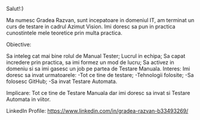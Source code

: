 Salut!:)

Ma numesc Gradea Razvan, sunt incepatoare in domeniul IT, am terminat un curs de testare in cadrul Azimut Vision. Imi doresc sa pun in practica cunostintele mele teoretice prin multa practica.

Obiective:

Sa inteleg cat mai bine rolul de Manual Tester;
Lucrul in echipa;
Sa capat incredere prin practica, sa imi formez un mod de lucru;
Sa activez in domeniu si sa imi gasesc un job pe partea de Testare Manuala.
Interes: Imi doresc sa invat urmatoarele: -Tot ce tine de testare; -Tehnologii folosite; -Sa folosesc GitHub; -Sa invat Testare Automata.

Implicare: Tot ce tine de Testare Manuala dar imi doresc sa invat si Testare Automata in viitor.

LinkedIn Profile: https://www.linkedin.com/in/gradea-razvan-b33493269/
